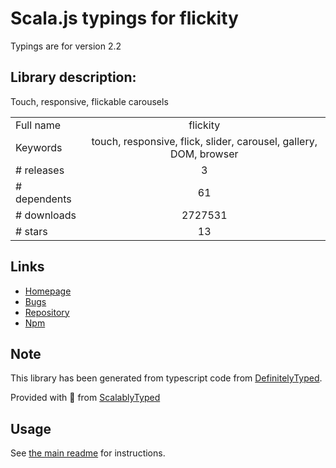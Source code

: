 
# Scala.js typings for flickity

Typings are for version 2.2

## Library description:
Touch, responsive, flickable carousels

|                    |                 |
| ------------------ | :-------------: |
| Full name          | flickity |
| Keywords           | touch, responsive, flick, slider, carousel, gallery, DOM, browser |
| # releases         | 3 |
| # dependents       | 61 |
| # downloads        | 2727531 |
| # stars            | 13 |

## Links
- [Homepage](https://flickity.metafizzy.co)
- [Bugs](https://github.com/metafizzy/flickity/issues)
- [Repository](https://github.com/metafizzy/flickity)
- [Npm](https://www.npmjs.com/package/flickity)
    


## Note
This library has been generated from typescript code from [DefinitelyTyped](https://definitelytyped.org).

Provided with :purple_heart: from [ScalablyTyped](https://github.com/oyvindberg/ScalablyTyped)

## Usage
See [the main readme](../../readme.md) for instructions.


